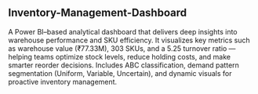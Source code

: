 ## Inventory-Management-Dashboard ##
A Power BI–based analytical dashboard that delivers deep insights into warehouse performance and SKU efficiency. It visualizes key metrics such as warehouse value (₹77.33M), 303 SKUs, and a 5.25 turnover ratio — helping teams optimize stock levels, reduce holding costs, and make smarter reorder decisions.
Includes ABC classification, demand pattern segmentation (Uniform, Variable, Uncertain), and dynamic visuals for proactive inventory management.
